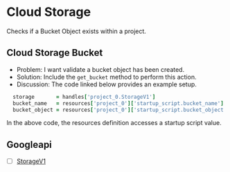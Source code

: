 # Cloud Storage

Checks if a Bucket Object exists within a project.

## Cloud Storage Bucket 

* Problem: I want validate a bucket object has been created.
* Solution: Include the `get_bucket` method to perform this action.
* Discussion: The code linked below provides an example setup.

```ruby
  storage       = handles['project_0.StorageV1']
  bucket_name   = resources['project_0']['startup_script.bucket_name']
  bucket_object = resources['project_0']['startup_script.bucket_object']
```

In the above code, the resources definition accesses a startup script value.

## Googleapi 

-[ ] [StorageV1](https://googleapis.dev/ruby/google-api-client/latest/Google/Apis/StorageV1.html)

